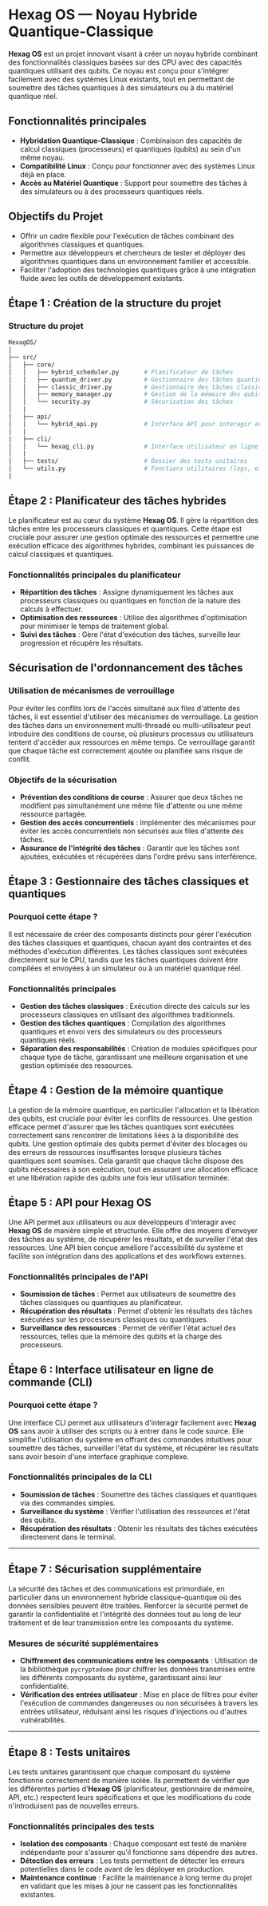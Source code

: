 # Hexag OS — Noyau Hybride Quantique-Classique

**Hexag OS** est un projet innovant visant à créer un noyau hybride combinant des fonctionnalités classiques basées sur des CPU avec des capacités quantiques utilisant des qubits. Ce noyau est conçu pour s'intégrer facilement avec des systèmes Linux existants, tout en permettant de soumettre des tâches quantiques à des simulateurs ou à du matériel quantique réel.

## Fonctionnalités principales

- **Hybridation Quantique-Classique** : Combinaison des capacités de calcul classiques (processeurs) et quantiques (qubits) au sein d'un même noyau.
- **Compatibilité Linux** : Conçu pour fonctionner avec des systèmes Linux déjà en place.
- **Accès au Matériel Quantique** : Support pour soumettre des tâches à des simulateurs ou à des processeurs quantiques réels.

## Objectifs du Projet

- Offrir un cadre flexible pour l'exécution de tâches combinant des algorithmes classiques et quantiques.
- Permettre aux développeurs et chercheurs de tester et déployer des algorithmes quantiques dans un environnement familier et accessible.
- Faciliter l'adoption des technologies quantiques grâce à une intégration fluide avec les outils de développement existants.


## Étape 1 : Création de la structure du projet
### Structure du projet

```bash
HexagOS/
│
├── src/
│   ├── core/
│   │   ├── hybrid_scheduler.py       # Planificateur de tâches
│   │   ├── quantum_driver.py         # Gestionnaire des tâches quantiques
│   │   ├── classic_driver.py         # Gestionnaire des tâches classiques
│   │   ├── memory_manager.py         # Gestion de la mémoire des qubits
│   │   └── security.py               # Sécurisation des tâches
│   |
|   ├── api/
│   │   └── hybrid_api.py             # Interface API pour interagir avec le noyau
│   |
|   ├── cli/
│   │   └── hexag_cli.py              # Interface utilisateur en ligne de commande
│   |
|   ├── tests/                        # Dossier des tests unitaires
│   └── utils.py                      # Fonctions utilitaires (logs, etc.)
|

```

## Étape 2 : Planificateur des tâches hybrides

Le planificateur est au cœur du système **Hexag OS**. Il gère la répartition des tâches entre les processeurs classiques et quantiques. Cette étape est cruciale pour assurer une gestion optimale des ressources et permettre une exécution efficace des algorithmes hybrides, combinant les puissances de calcul classiques et quantiques.

### Fonctionnalités principales du planificateur

- **Répartition des tâches** : Assigne dynamiquement les tâches aux processeurs classiques ou quantiques en fonction de la nature des calculs à effectuer.
- **Optimisation des ressources** : Utilise des algorithmes d'optimisation pour minimiser le temps de traitement global.
- **Suivi des tâches** : Gère l'état d'exécution des tâches, surveille leur progression et récupère les résultats.

## Sécurisation de l'ordonnancement des tâches

### Utilisation de mécanismes de verrouillage

Pour éviter les conflits lors de l'accès simultané aux files d'attente des tâches, il est essentiel d'utiliser des mécanismes de verrouillage. La gestion des tâches dans un environnement multi-threadé ou multi-utilisateur peut introduire des conditions de course, où plusieurs processus ou utilisateurs tentent d'accéder aux ressources en même temps. Ce verrouillage garantit que chaque tâche est correctement ajoutée ou planifiée sans risque de conflit.

### Objectifs de la sécurisation

- **Prévention des conditions de course** : Assurer que deux tâches ne modifient pas simultanément une même file d'attente ou une même ressource partagée.
- **Gestion des accès concurrentiels** : Implémenter des mécanismes pour éviter les accès concurrentiels non sécurisés aux files d'attente des tâches.
- **Assurance de l'intégrité des tâches** : Garantir que les tâches sont ajoutées, exécutées et récupérées dans l'ordre prévu sans interférence.

## Étape 3 : Gestionnaire des tâches classiques et quantiques

### Pourquoi cette étape ?

Il est nécessaire de créer des composants distincts pour gérer l'exécution des tâches classiques et quantiques, chacun ayant des contraintes et des méthodes d'exécution différentes. Les tâches classiques sont exécutées directement sur le CPU, tandis que les tâches quantiques doivent être compilées et envoyées à un simulateur ou à un matériel quantique réel.

### Fonctionnalités principales

- **Gestion des tâches classiques** : Exécution directe des calculs sur les processeurs classiques en utilisant des algorithmes traditionnels.
- **Gestion des tâches quantiques** : Compilation des algorithmes quantiques et envoi vers des simulateurs ou des processeurs quantiques réels.
- **Séparation des responsabilités** : Création de modules spécifiques pour chaque type de tâche, garantissant une meilleure organisation et une gestion optimisée des ressources.

## Étape 4 : Gestion de la mémoire quantique

La gestion de la mémoire quantique, en particulier l'allocation et la libération des qubits, est cruciale pour éviter les conflits de ressources. Une gestion efficace permet d'assurer que les tâches quantiques sont exécutées correctement sans rencontrer de limitations liées à la disponibilité des qubits.
Une gestion optimale des qubits permet d'éviter des blocages ou des erreurs de ressources insuffisantes lorsque plusieurs tâches quantiques sont soumises. Cela garantit que chaque tâche dispose des qubits nécessaires à son exécution, tout en assurant une allocation efficace et une libération rapide des qubits une fois leur utilisation terminée.

## Étape 5 : API pour Hexag OS

Une API permet aux utilisateurs ou aux développeurs d'interagir avec **Hexag OS** de manière simple et structurée. Elle offre des moyens d'envoyer des tâches au système, de récupérer les résultats, et de surveiller l'état des ressources. Une API bien conçue améliore l'accessibilité du système et facilite son intégration dans des applications et des workflows externes.

### Fonctionnalités principales de l'API

- **Soumission de tâches** : Permet aux utilisateurs de soumettre des tâches classiques ou quantiques au planificateur.
- **Récupération des résultats** : Permet d'obtenir les résultats des tâches exécutées sur les processeurs classiques ou quantiques.
- **Surveillance des ressources** : Permet de vérifier l'état actuel des ressources, telles que la mémoire des qubits et la charge des processeurs.

## Étape 6 : Interface utilisateur en ligne de commande (CLI)

### Pourquoi cette étape ?

Une interface CLI permet aux utilisateurs d'interagir facilement avec **Hexag OS** sans avoir à utiliser des scripts ou à entrer dans le code source. Elle simplifie l'utilisation du système en offrant des commandes intuitives pour soumettre des tâches, surveiller l'état du système, et récupérer les résultats sans avoir besoin d'une interface graphique complexe.

### Fonctionnalités principales de la CLI

- **Soumission de tâches** : Soumettre des tâches classiques et quantiques via des commandes simples.
- **Surveillance du système** : Vérifier l'utilisation des ressources et l'état des qubits.
- **Récupération des résultats** : Obtenir les résultats des tâches exécutées directement dans le terminal.

---

## Étape 7 : Sécurisation supplémentaire



La sécurité des tâches et des communications est primordiale, en particulier dans un environnement hybride classique-quantique où des données sensibles peuvent être traitées. Renforcer la sécurité permet de garantir la confidentialité et l'intégrité des données tout au long de leur traitement et de leur transmission entre les composants du système.

### Mesures de sécurité supplémentaires

- **Chiffrement des communications entre les composants** : Utilisation de la bibliothèque `pycryptodome` pour chiffrer les données transmises entre les différents composants du système, garantissant ainsi leur confidentialité.
- **Vérification des entrées utilisateur** : Mise en place de filtres pour éviter l'exécution de commandes dangereuses ou non sécurisées à travers les entrées utilisateur, réduisant ainsi les risques d'injections ou d'autres vulnérabilités.

---

## Étape 8 : Tests unitaires



Les tests unitaires garantissent que chaque composant du système fonctionne correctement de manière isolée. Ils permettent de vérifier que les différentes parties d'**Hexag OS** (planificateur, gestionnaire de mémoire, API, etc.) respectent leurs spécifications et que les modifications du code n'introduisent pas de nouvelles erreurs.

### Fonctionnalités principales des tests

- **Isolation des composants** : Chaque composant est testé de manière indépendante pour s'assurer qu'il fonctionne sans dépendre des autres.
- **Détection des erreurs** : Les tests permettent de détecter les erreurs potentielles dans le code avant de les déployer en production.
- **Maintenance continue** : Facilite la maintenance à long terme du projet en validant que les mises à jour ne cassent pas les fonctionnalités existantes.
